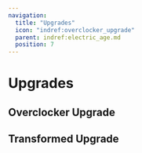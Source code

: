 ```yaml
---
navigation:
  title: "Upgrades"
  icon: "indref:overclocker_upgrade"
  parent: indref:electric_age.md
  position: 7
---
```


# Upgrades

## Overclocker Upgrade

## Transformed Upgrade
